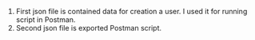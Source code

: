 1. First json file is contained data for creation a user. I used it for running script in Postman.
2. Second json file is exported Postman script.
